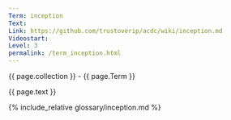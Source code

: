 ```yaml
---
Term: inception
Text: 
Link: https://github.com/trustoverip/acdc/wiki/inception.md
Videostart: 
Level: 3
permalink: /term_inception.html
---
```


{{ page.collection }} - {{ page.Term }}

   {{ page.text }}

{% include_relative glossary/inception.md %}
